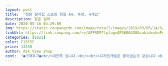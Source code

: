 ```yaml
---
layout: post 
title:  "청운 칼라칩 스프링 화일 A4, 투명, 4개입" 
description: 청운 칼라 ..
date: 2020-05-16 04:29:09 
img: https://static.coupangcdn.com/image/retail/images/2019/03/05/14/9/49a9f071-deeb-49ef-946b-76f85b326a78.jpg 
linkUrl: https://link.coupang.com/re/AFFSDP?lptag=AF3600438&subid=ahnPublicAsk&pageKey=194072977&itemId=556198774&vendorItemId=4461503176&traceid=V0-113-26282d6e2c065295 
categories: [1021] 
color: F15F5F 
price: 14130 
author: Ask View Shop 
cont:  "●구매후기●<br/>대만족 입니다.<br/><br/>디자인개발은 끝이없는것 같습니다.<br/><br/>속지의 투명도도 그전 클리어파일들보다 아주깔끔합니다.<br/><br/>스프링을 접을때도 깔끔하게 잘 접힙니다.<br/><br/>스프링의 단점인 반으로 접을때 속지가 뜯어지는 경우가 더러생기는데<br/>스프링이라 정말 편리하구요<br/>악보수납용으로 구입했는데 스프링이라 일반 프린트물 보관하고 사용하기 용이하네요.<br/><br/>이제품은 속지가 뜯어질 염려는 안해도될듯하네요<br/>잘 사용하겠습니다.<br/><br/>좋아요.<br/> 구매하기 전에는 꼼꼼하게 챙겨보느라 골치가 아팠는데받아보니 넘 좋습니다.<br/> 표지도 탄탄하고, 펀치가 원형이어야 오래가는 듯합니다.<br/> 자료가 빛이 바래지않고 오래가고 정리가 잘되니 유용한 제품입니다.<br/> 여러개 사니까 목돈은 나갔지만 단품으로 시중에서 사는 것보다는 저렴해요<br/>클리어파일의 단점을 완잔보완해서 스프링파일이 나올줄이야.<br/>.<br/><br/>후기읽어보고 다들 만족하신다해서 저도구입했습니다.<br/><br/>" 
---
```

